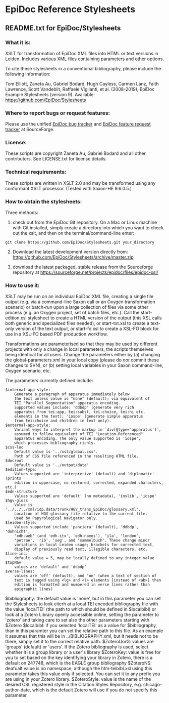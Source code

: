 
# EpiDoc Reference Stylesheets

## README.txt for EpiDoc/Stylesheets

### What it is:

XSLT for transformation of EpiDoc XML files into HTML or text versions in Leiden. Includes various XML files containing parameters and other options.

To cite these stylesheets in a conventional bibliography, please include the following information:

Tom Elliott, Zaneta Au, Gabriel Bodard, Hugh Cayless, Carmen Lanz, Faith Lawrence, Scott Vandebilt, Raffaele Viglianti, et al. (2008-2019), EpiDoc Example Stylesheets (version 9). Available: <https://github.com/EpiDoc/Stylesheets>

### Where to report bugs or request features:

Please use the unified [EpiDoc bug tracker](https://sourceforge.net/p/epidoc/bugs/) and [EpiDoc feature request tracker](https://sourceforge.net/p/epidoc/feature-requests/) at SourceForge.

### License:

These scripts are copyright Zaneta Au, Gabriel Bodard and all other contributors. See LICENSE.txt for license details.

### Technical requirements:

These scripts are written in XSLT 2.0 and may be transformed using any conformant XSLT processor. (Tested with Saxon-HE 9.6.0.5.)

### How to obtain the stylesheets:

Three methods:

1. check out from the EpiDoc Git repository. On a Mac or Linux machine with Git installed, simply create a directory into which you want to check out the xslt, and then on the terminal/command-line enter:

~~~
git clone https://github.com/EpiDoc/Stylesheets.git your_directory
~~~

2. Download the latest development version directly from: <https://github.com/EpiDoc/Stylesheets/archive/master.zip>

3. download the latest packaged, stable release from the Sourceforge repository at https://sourceforge.net/projects/epidoc/files/epidoc-xsl/

### How to use it:

XSLT may be run on an individual EpiDoc XML file, creating a single file output (e.g. via a command-line Saxon call or an Oxygen transformation scenario) or batch-run upon a large collection of files via some other process (e.g. an Oxygen project, set of batch files, etc.). Call the start-edition.xsl stylesheet to create a HTML version of the output (this XSL calls both generic and specialized files needed), or start-txt.xsl to create a text-only version of the text output, or start-fo.xsl to create a XSL-FO block for use in a XSL-FO based PDF production workflow.

Transformations are parameterised so that they may be used by different projects with only a change in local parameters, the scripts themselves being identical for all users. Change the parameters either by (a) changing the global-parameters.xml in your local copy (please do *not* commit these changes to SVN), or (b) setting local variables in your Saxon command-line, Oxygen scenario, etc.

The parameters currently defined include:

	$internal-app-style:
		Generate a paragraph of apparatus immediately below
		the text unless value is "none" (default); via equivalent of
		TEI "Parallel Segmentation" apparatus encoding.
		Supported values include: 'ddbdp' (generate very rich
		apparatus from tei:app, tei:subst, tei:choice, tei:hi etc.
		elements in the text); 'iospe' (generate simple apparatus
		from tei:choice and children in text only).
	$external-app-style:
		Variant ways to interpret the markup in `div[@type='apparatus']`,
		assumed to follow equivalent of TEI "Location-Referenced"
		apparatus encoding. The only value supported is 'iospe',
		which processes bibliography richly.
	$css-loc
		Default value is '../xsl/global.css'.
		Path of CSS file referenced in the resulting HTML file.
	$docroot
		Default value is '../output/data'
	$edition-type:
		Values supported are 'interpretive' (default) and 'diplomatic' (prints
		edition in uppercase, no restored, corrected, expanded characters, etc.)
	$edn-structure
		Values supported are 'default' (no metadata), 'inslib', 'iospe'
	$hgv-gloss
		Value is '../../../xml/idp.data/trunk/HGV_trans_EpiDoc/glossary.xml'.
		Location of HGV glossary file relative to the current file.
		Used by Papyrological Navigator only.
	$leiden-style:
		Values supported include 'panciera' (default), 'ddbdp', 'dohnicht',
		'edh-web' (and 'edh-itx', 'edh-names'), 'ila', 'london',
		'petrae', 'rib', 'seg', and 'sammelbuch'. These change minor
		variations in local Leiden usage; brackets for corrected text,
		display of previously read text, illegible characters, etc.
	$line-inc:
		default value = 5, may be locally defined to any integer value
	$topNav
		values are 'default' and 'ddbdp'
	$verse-lines:
		values are 'off' (default), and 'on' (when a text of section of
		text is tagged using <lg> and <l> elements [instead of <ab>] then
		edition is formatted and numbered in verse lines rather than
		epigraphic lines)
  $bibliography:
	  the default value is 'none', but in this parameter you can set the Stylesheets
	  to look eiterh at a local TEI encoded bibliography file with the
	  value 'localTEI' (the path to which should be defined in $localbibl) or
	  look at a Zotero Library openly accessible online, setting the
	  parameter to 'zotero' and taking care to set also the other
	  parameters starting with $Zotero
	$localbibl:
	   if you selected 'localTEI' as a value for $bibliography, than in this paramter
	   you can set the relative path to this file. As an example it assumes that this will be
	   in ../BIBLIOGRAPHY.xml, but it needs not to be there, simply set it to the correct relative path.
	$ZoteroUorG:
	    values are 'groups' (default) or 'users'. If the
	     Zotero bibliography is used, select whether it is a group library or a user's library
	$ZoteroKey:
	      value is free for you to set based on the key identifying your library in Zotero,
	     there is a default on 247748, which is the EAGLE group bibliography
	$ZoteroNS:
	     deafualt value is no namespace, although the htm-teibibl.xsl using this parameter takes this value only if selected. You can set it to any prefix you are using in your Zotero library.
	$ZoteroStyle:
	  value is the name of the desired CSL registered style in the
	  Citation Styles Repository, e.g. chicago-author-date, which is the default Zotero will use if you do not specify this parameter
